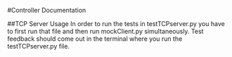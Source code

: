 #Controller Documentation 




##TCP Server Usage 
In order to run the tests in testTCPserver.py you have to first run that file and then run mockClient.py simultaneously.
Test feedback should come out in the terminal where you run the testTCPserver.py file. 



